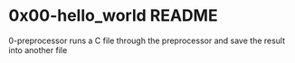# 0x00-hello_world README

0-preprocessor runs a C file through the preprocessor and save the result into another file


